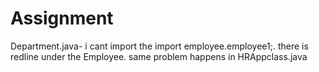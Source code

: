 # Assignment
Department.java- i cant import the import employee.employee1;. there is redline under the Employee.
same problem happens in HRAppclass.java
